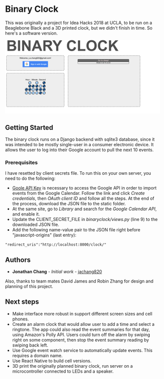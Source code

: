 # Binary Clock

This was originally a project for Idea Hacks 2018 at UCLA, to be run on a Beaglebone Black and a 3D printed clock, but we didn't finish in time. So here's a software version.

![Screenshot](https://github.com/jachang820/BinaryClock/blob/master/Screenshot-2018-1-14.png)

## Getting Started

The binary clock runs on a Django backend with sqlite3 database, since it was intended to be mostly single-user in a consumer electronic device. It allows the user to log into their Google account to pull the next 10 events. 

### Prerequisites

I have resetted by client secrets file. To run this on your own server, you need to do the following:

* [Goole API Key](https://console.developers.google.com/apis/credentials?project=binary-clock-192007) is necessary to access the Google API in order to import events from the Google Calendar. Follow the link and click *Create credentials*, then *OAuth client ID* and follow all the steps. At the end of the process, download the JSON file to the static folder.
* At the same site, go to *Library* and search for the *Google Calendar API*, and enable it.
* Update the CLIENT_SECRET_FILE in *binaryclock/views.py* (line 9) to the downloaded JSON file.
* Add the following name-value pair to the JSON file right before "javascript-origins" (last entry):
```
"redirect_uris":"http://localhost:8000/clock/"
```

## Authors

* **Jonathan Chang** - *Initial work* - [jachang820](https://github.com/jachang820)

Also, thanks to team mates David James and Robin Zhang for design and planning of this project.

## Next steps

* Make interface more robust in support different screen sizes and cell phones.
* Create an alarm clock that would allow user to add a time and select a ringtone. The app could also read the event summaries for that day, using Amazon's Polly API. Users could turn off the alarm by swiping right on some component, then stop the event summary reading by swiping back left.
* Use Google event watch service to automatically update events. This requires a domain name.
* Use React Native to build cell versions.
* 3D print the originally planned binary clock, run server on a microcontroller connected to LEDs and a speaker.